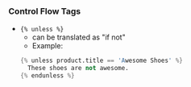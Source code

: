 


### Control Flow Tags
- `{% unless %}` 
  - can be translated as "if not"
  - Example:
  ```s
  {% unless product.title == 'Awesome Shoes' %}
    These shoes are not awesome.
  {% endunless %}
  ```